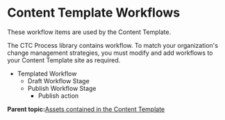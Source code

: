 # Content Template Workflows

These workflow items are used by the Content Template.

The CTC Process library contains workflow. To match your organization's change management strategies, you must modify and add workflows to your Content Template site as required.

-   Templated Workflow
    -   Draft Workflow Stage
    -   Publish Workflow Stage
        -   Publish action

**Parent topic:**[Assets contained in the Content Template](../ctc/ctc-assets.md)

